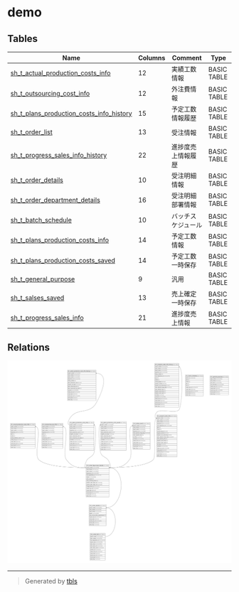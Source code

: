 # demo

## Tables

| Name | Columns | Comment | Type |
| ---- | ------- | ------- | ---- |
| [sh_t_actual_production_costs_info](sh_t_actual_production_costs_info.md) | 12 | 実績工数情報 | BASIC TABLE |
| [sh_t_outsourcing_cost_info](sh_t_outsourcing_cost_info.md) | 12 | 外注費情報 | BASIC TABLE |
| [sh_t_plans_production_costs_info_history](sh_t_plans_production_costs_info_history.md) | 15 | 予定工数情報履歴 | BASIC TABLE |
| [sh_t_order_list](sh_t_order_list.md) | 13 | 受注情報 | BASIC TABLE |
| [sh_t_progress_sales_info_history](sh_t_progress_sales_info_history.md) | 22 | 進捗度売上情報履歴 | BASIC TABLE |
| [sh_t_order_details](sh_t_order_details.md) | 10 | 受注明細情報 | BASIC TABLE |
| [sh_t_order_department_details](sh_t_order_department_details.md) | 16 | 受注明細部署情報 | BASIC TABLE |
| [sh_t_batch_schedule](sh_t_batch_schedule.md) | 10 | バッチスケジュール | BASIC TABLE |
| [sh_t_plans_production_costs_info](sh_t_plans_production_costs_info.md) | 14 | 予定工数情報 | BASIC TABLE |
| [sh_t_plans_production_costs_saved](sh_t_plans_production_costs_saved.md) | 14 | 予定工数一時保存 | BASIC TABLE |
| [sh_t_general_purpose](sh_t_general_purpose.md) | 9 | 汎用 | BASIC TABLE |
| [sh_t_salses_saved](sh_t_salses_saved.md) | 13 | 売上確定一時保存 | BASIC TABLE |
| [sh_t_progress_sales_info](sh_t_progress_sales_info.md) | 21 | 進捗度売上情報 | BASIC TABLE |

## Relations

![er](schema.svg)

---

> Generated by [tbls](https://github.com/k1LoW/tbls)
